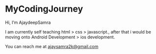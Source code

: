 # MyCodingJourney

Hi, I’m AjaydeepSamra

I am currently self teaching html > css > javascript., after that i would be moving onto Android Development > ios development.

You can reach me at ajaysamra2k@gmail.com
